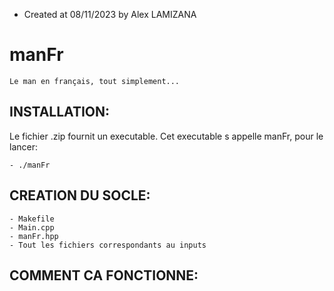 - Created at 08/11/2023 by Alex LAMIZANA
# manFr
    Le man en français, tout simplement...

## INSTALLATION:
Le fichier .zip fournit un executable.
Cet executable s appelle manFr, pour le lancer:

    - ./manFr

## CREATION DU SOCLE:

    - Makefile
    - Main.cpp
    - manFr.hpp
    - Tout les fichiers correspondants au inputs

## COMMENT CA FONCTIONNE:



